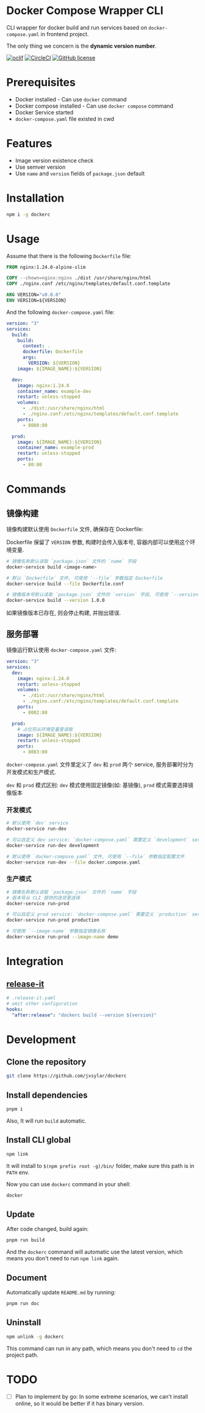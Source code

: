 # Docker Compose Wrapper CLI

CLI wrapper for docker build and run services based on `docker-compose.yaml` in frontend project.

The only thing we concern is the **dynamic version number**.


[![oclif](https://img.shields.io/badge/cli-oclif-brightgreen.svg)](https://oclif.io)
[![CircleCI](https://circleci.com/gh/oclif/hello-world/tree/main.svg?style=shield)](https://circleci.com/gh/oclif/hello-world/tree/main)
[![GitHub license](https://img.shields.io/github/license/oclif/hello-world)](https://github.com/oclif/hello-world/blob/main/LICENSE)



<!-- toc -->

<!-- tocstop -->

# Prerequisites

- Docker installed - Can use `docker` command
- Docker compose installed - Can use `docker compose` command
- Docker Service started
- `docker-compose.yaml` file existed in cwd

# Features

- Image version existence check
- Use semver version
- Use `name` and `version` fields of `package.json` default

# Installation

```bash
npm i -g dockerc
```

# Usage

Assume that there is the following `Dockerfile` file:

```dockerfile
FROM nginx:1.24.0-alpine-slim

COPY --chown=nginx:nginx ./dist /usr/share/nginx/html
COPY ./nginx.conf /etc/nginx/templates/default.conf.template

ARG VERSION="v0.0.0"
ENV VERSION=${VERSION}
```

And the following `docker-compose.yaml` file:

```yaml
version: "3"
services:
  build:
    build:
      context: .
      dockerfile: Dockerfile
      args:
        VERSION: ${VERSION}
    image: ${IMAGE_NAME}:${VERSION}

  dev:
    image: nginx:1.24.0
    container_name: example-dev
    restart: unless-stopped
    volumes:
      - ./dist:/usr/share/nginx/html
      - ./nginx.conf:/etc/nginx/templates/default.conf.template
    ports:
      - 8080:80

  prod:
    image: ${IMAGE_NAME}:${VERSION}
    container_name: example-prod
    restart: unless-stopped
    ports:
      - 80:80
```


<!-- usage -->

<!-- usagestop -->

# Commands
<!-- commands -->
<!-- commandsstop -->

## 镜像构建

镜像构建默认使用 `Dockerfile` 文件, 确保存在 Dockerfile:


Dockerfile 保留了 `VERSION` 参数, 构建时会传入版本号, 容器内部可以使用这个环境变量.

```bash
# 镜像名称默认读取 `package.json` 文件的 `name` 字段
docker-service build <image-name>

# 默认 `Dockerfile` 文件, 可使用 `--file` 参数指定 Dockerfile
docker-service build --file Dockerfile.conf

# 镜像版本号默认读取 `package.json` 文件的 `version` 字段, 可使用 `--version` 参数指定镜像版本
docker-service build --version 1.0.0
```

如果镜像版本已存在, 则会停止构建, 并抛出错误.

## 服务部署

镜像运行默认使用 `docker-compose.yaml` 文件:

```yaml
version: "3"
services:
  dev:
    image: nginx:1.24.0
    restart: unless-stopped
    volumes:
      - ./dist:/usr/share/nginx/html
      - ./nginx.conf:/etc/nginx/templates/default.conf.template
    ports:
      - 8082:80

  prod:
    # 占位符从环境变量里读取
    image: ${IMAGE_NAME}:${VERSION}
    restart: unless-stopped
    ports:
      - 8083:80
```

`docker-compose.yaml` 文件里定义了 `dev` 和 `prod` 两个 service, 服务部署时分为开发模式和生产模式.

`dev` 和 `prod` 模式区别: `dev` 模式使用固定镜像(如: 基镜像), `prod` 模式需要选择镜像版本

### 开发模式

```bash
# 默认使用 `dev` service
docker-service run-dev

# 可以自定义 dev service: `docker-compose.yaml` 需要定义 `development` service
docker-service run-dev development

# 默认使用 `docker-compose.yaml` 文件, 可使用 `--file` 参数指定配置文件
docker-service run-dev --file docker.compose.yaml
```

### 生产模式

```bash
# 镜像名称默认读取 `package.json` 文件的 `name` 字段
# 版本号从 CLI 提供的选项里选择
docker-service run-prod

# 可以自定义 prod service: `docker-compose.yaml` 需要定义 `production` service
docker-service run-prod production

# 可使用 `--image-name` 参数指定镜像名称
docker-service run-prod --image-name demo
```

# Integration

## [release-it](https://github.com/release-it/release-it)

```yaml
# .release-it.yaml
# omit other configuration
hooks:
  "after:release": "dockerc build --version ${version}"
```

# Development

## Clone the repository

```bash
git clone https://github.com/jxsylar/dockerc
```

## Install dependencies

```bash
pnpm i
```

Also, It will run `build` automatic. 

## Install CLI global

```bash
npm link
```

It will install to `$(npm prefix root -g)/bin/` folder, make sure this path is in `PATH` env.

Now you can use `dockerc` command in your shell:

```bash
docker
```

## Update

After code changed, build again:

```bash
pnpm run build
```

And the `dockerc` command will automatic use the latest version, which means you don't need to run `npm link` again.

## Document

Automatically update `README.md` by running:

```bash
pnpm run doc
```

## Uninstall

```bash
npm unlink -g dockerc
```

This command can run in any path, which means you don't need to `cd` the project path.

# TODO

- [ ] Plan to implement by go: In some extreme scenarios, we can't install online, so it would be better if it has binary version.

